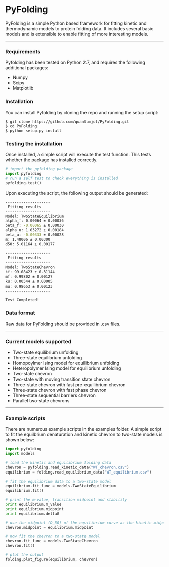 # PyFolding


PyFolding is a simple Python based framework for fitting kinetic and thermodynamic models to 
protein folding data.  It includes several basic models and is extensible to enable fitting
of more interesting models.

---

### Requirements

Pyfolding has been tested on Python 2.7, and requires the following additional packages:
+ Numpy
+ Scipy
+ Matplotlib

### Installation

You can install Pyfolding by cloning the repo and running the setup script:
```sh
$ git clone https://github.com/quantumjot/PyFolding.git
$ cd PyFolding
$ python setup.py install
```

### Testing the installation

Once installed, a simple script will execute the test function. This tests
whether the package has installed correctly.

```python
# import the pyfolding package
import pyfolding
# run a self test to check everything is installed
pyfolding.test()
```

Upon executing the script, the following output should be generated:
```sh
--------------------
 Fitting results
--------------------
Model: TwoStateEquilibrium
alpha_f: 0.00064 ± 0.00036
beta_f: -0.00065 ± 0.00030
alpha_u: 1.03272 ± 0.00184
beta_u: -0.00333 ± 0.00028
m: 1.48006 ± 0.00300
d50: 5.01164 ± 0.00177
--------------------
--------------------
 Fitting results
--------------------
Model: TwoStateChevron
kf: 99.08423 ± 0.31144
mf: 0.99802 ± 0.00127
ku: 0.00544 ± 0.00005
mu: 0.98653 ± 0.00123
--------------------

Test Completed!
```

### Data format

Raw data for PyFolding should be provided in .csv files.

---

### Current models supported

+ Two-state equilibrium unfolding
+ Three-state equilibrium unfolding
+ Homopoylmer Ising model for equilibrium unfolding
+ Heteropolymer Ising model for equilibrium unfolding
+ Two-state chevron
+ Two-state with moving transition state chevron
+ Three-state chevron with fast pre-equilibrium chevron 
+ Three-state chevron with fast phase chevron
+ Three-state sequential barriers chevron
+ Parallel two-state chevrons

---
### Example scripts

There are numerous example scripts in the examples folder. A simple script to
fit the equilbrium denaturation and kinetic chevron to two-state models is 
shown below:

```python
import pyfolding
import models

# load the kinetic and equilibrium folding data
chevron = pyfolding.read_kinetic_data("WT_chevron.csv")
equilibrium = folding.read_equilibrium_data("WT_equilibrium.csv")

# fit the equilibrium data to a two-state model
equilibrium.fit_func = models.TwoStateEquilibrium
equilibrium.fit()

# print the m-value, transition midpoint and stability
print equilibrium.m_value
print equilibrium.midpoint
print equilibrium.deltaG

# use the midpoint (D_50) of the equilibrium curve as the kinetic midpoint
chevron.midpoint = equilibrium.midpoint

# now fit the chevron to a two-state model
chevron.fit_func = models.TwoStateChevron
chevron.fit()

# plot the output
folding.plot_figure(equilibrium, chevron)
```
